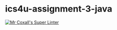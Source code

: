 # ics4u-assignment-3-java

[![Mr Coxall's Super Linter](https://github.com/michael-clermont1/ics4u-assignment-3-java/actions/workflows/main.yml/badge.svg)](https://github.com/michael-clermont1/ics4u-assignment-3-java/actions/workflows/main.yml)

